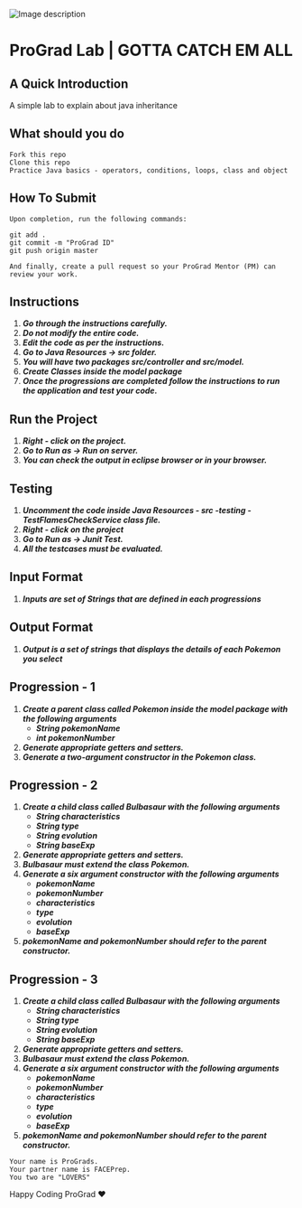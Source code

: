 ![Image description](https://i1.faceprep.in/ProGrad/face-logo-resized.png)

# ProGrad Lab | GOTTA CATCH EM ALL

## A Quick Introduction

A simple lab to explain about java inheritance 



## What should you do
```
Fork this repo
Clone this repo
Practice Java basics - operators, conditions, loops, class and object
```

## How To Submit
```
Upon completion, run the following commands:

git add .
git commit -m "ProGrad ID"
git push origin master

And finally, create a pull request so your ProGrad Mentor (PM) can review your work.
```

## Instructions

1. ***Go through the instructions carefully.***
2. ***Do not modify the entire code.***
3. ***Edit the code as per the instructions.***
4. ***Go to Java Resources -> src folder.***
5. ***You will have two packages src/controller and src/model.***
6. ***Create Classes inside the model package***
7. ***Once the progressions are completed follow the instructions to run the application and test your code.***
 
## Run the Project
1. ***Right - click on the project.***
2. ***Go to Run as -> Run on server.***
3. ***You can check the output in eclipse browser or in your browser.***

## Testing
1. ***Uncomment the code inside Java Resources - src -testing - TestFlamesCheckService class file.***
2. ***Right - click on the project***
3. ***Go to Run as -> Junit Test.*** 
4. ***All the testcases must be evaluated.***

## Input Format
1. ***Inputs are set of Strings that are defined in each progressions*** 

## Output Format
1. ***Output is a set of strings that displays the details of each Pokemon you select***


## Progression - 1 
1. ***Create a parent class called Pokemon inside the model package with the following arguments***
   - ***String pokemonName***
   - ***int pokemonNumber***
2. ***Generate appropriate getters and setters.***
3. ***Generate a two-argument constructor in the Pokemon class.***

## Progression - 2
1. ***Create a child class called Bulbasaur with the following arguments***
   - ***String characteristics*** 
   - ***String type***
   - ***String evolution***
   - ***String baseExp***
2. ***Generate appropriate getters and setters.***
3. ***Bulbasaur must extend the class Pokemon.***
4. ***Generate a six argument constructor with the following arguments***
   - ***pokemonName***
   - ***pokemonNumber***
   - ***characteristics***
   - ***type***
   - ***evolution***
   - ***baseExp***
5. ***pokemonName and pokemonNumber should refer to the parent constructor.***

## Progression - 3
1. ***Create a child class called Bulbasaur with the following arguments***
   - ***String characteristics*** 
   - ***String type***
   - ***String evolution***
   - ***String baseExp***
2. ***Generate appropriate getters and setters.***
3. ***Bulbasaur must extend the class Pokemon.***
4. ***Generate a six argument constructor with the following arguments***
   - ***pokemonName***
   - ***pokemonNumber***
   - ***characteristics***
   - ***type***
   - ***evolution***
   - ***baseExp***
5. ***pokemonName and pokemonNumber should refer to the parent constructor.*** 


```
Your name is ProGrads.
Your partner name is FACEPrep.
You two are "LOVERS"
```
Happy Coding ProGrad ❤️
